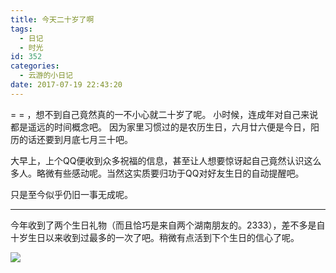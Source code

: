 ```yaml
---
title: 今天二十岁了啊
tags:
  - 日记
  - 时光
id: 352
categories:
  - 云游的小日记
date: 2017-07-19 22:43:20
---
```


= = ，想不到自己竟然真的一不小心就二十岁了呢。
小时候，连成年对自己来说都是遥远的时间概念吧。
因为家里习惯过的是农历生日，六月廿六便是今日，阳历的话还要到月底七月三十吧。

大早上，上个QQ便收到众多祝福的信息，甚至让人想要惊讶起自己竟然认识这么多人。略微有些感动呢。当然这实质要归功于QQ对好友生日的自动提醒吧。

只是至今似乎仍旧一事无成呢。

* * *

今年收到了两个生日礼物（而且恰巧是来自两个湖南朋友的。2333），差不多是自十岁生日以来收到过最多的一次了吧。稍微有点活到下个生日的信心了呢。

![](http://media.yunyoujun.cn/meme/smile-and-pity.png)